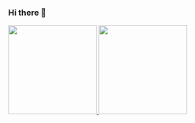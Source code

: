 ### Hi there 👋

<!--
**LeticiaPinheiroo/LeticiaPinheiroo** is a ✨ _special_ ✨ repository because its `README.md` (this file) appears on your GitHub profile.

Here are some ideas to get you started:

- 🔭 I’m currently working on ...
- 🌱 I’m currently learning ...
- 👯 I’m looking to collaborate on ...
- 🤔 I’m looking for help with ...
- 💬 Ask me about ...
- 📫 How to reach me: ...
- 😄 Pronouns: ...
- ⚡ Fun fact: ...
-->

<div>
<a href="https://github.com/LeticiaPinheiroo">
<img loading="lazy" height="180em" src="https://github-readme-stats.vercel.app/api/top-langs/?username=LeticiaPinheiroo&layout=compact&langs_count=7&theme=dracula"/>
<img loading="lazy" height="180em" src="https://github-readme-stats.vercel.app/api?username=LeticiaPinheiroo&show_icons=true&theme=dracula&include_all_commits=true&count_private=true"/>
</div>



